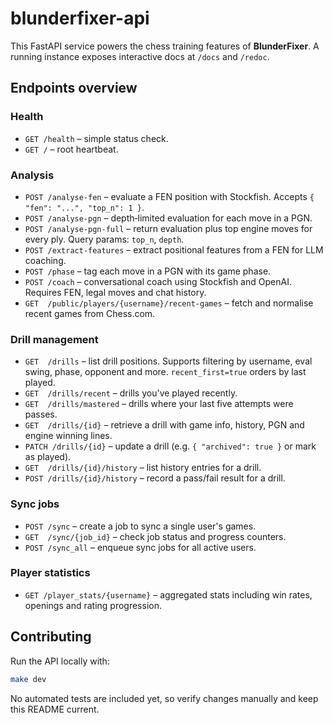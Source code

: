 # blunderfixer-api

This FastAPI service powers the chess training features of **BlunderFixer**. A running instance exposes interactive docs at `/docs` and `/redoc`.

## Endpoints overview

### Health
- `GET /health` – simple status check.
- `GET /` – root heartbeat.

### Analysis
- `POST /analyse-fen` – evaluate a FEN position with Stockfish. Accepts `{ "fen": "...", "top_n": 1 }`.
- `POST /analyse-pgn` – depth‑limited evaluation for each move in a PGN.
- `POST /analyse-pgn-full` – return evaluation plus top engine moves for every ply. Query params: `top_n`, `depth`.
- `POST /extract-features` – extract positional features from a FEN for LLM coaching.
- `POST /phase` – tag each move in a PGN with its game phase.
- `POST /coach` – conversational coach using Stockfish and OpenAI. Requires FEN, legal moves and chat history.
- `GET  /public/players/{username}/recent-games` – fetch and normalise recent games from Chess.com.

### Drill management
- `GET  /drills` – list drill positions. Supports filtering by username, eval swing, phase, opponent and more. `recent_first=true` orders by last played.
- `GET  /drills/recent` – drills you've played recently.
- `GET  /drills/mastered` – drills where your last five attempts were passes.
- `GET  /drills/{id}` – retrieve a drill with game info, history, PGN and engine winning lines.
- `PATCH /drills/{id}` – update a drill (e.g. `{ "archived": true }` or mark as played).
- `GET  /drills/{id}/history` – list history entries for a drill.
- `POST /drills/{id}/history` – record a pass/fail result for a drill.

### Sync jobs
- `POST /sync` – create a job to sync a single user's games.
- `GET  /sync/{job_id}` – check job status and progress counters.
- `POST /sync_all` – enqueue sync jobs for all active users.

### Player statistics
- `GET /player_stats/{username}` – aggregated stats including win rates, openings and rating progression.

## Contributing

Run the API locally with:

```bash
make dev
```

No automated tests are included yet, so verify changes manually and keep this README current.
